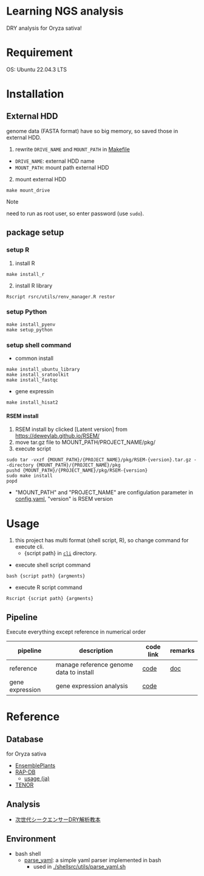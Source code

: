 # Learning NGS analysis

DRY analysis for Oryza sativa!

# Requirement
OS: Ubuntu 22.04.3 LTS

# Installation

## External HDD
genome data (FASTA format) have so big memory, so saved those in external HDD.
1. rewrite `DRIVE_NAME` and `MOUNT_PATH` in [Makefile](./Makefile)
- `DRIVE_NAME`: external HDD name
- `MOUNT_PATH`: mount path external HDD

2. mount external HDD
```shell
make mount_drive
```
> [!NOTE]
> need to run as root user, so enter password (use `sudo`).

## package setup
### setup R
1. install R
```shell
make install_r
```

2. install R library
```shell
Rscript rsrc/utils/renv_manager.R restor
```

### setup Python
```shell
make install_pyenv
make setup_python
```

### setup shell command
- common install
```shell
make install_ubuntu_library
make install_sratoolkit
make install_fastqc
```
- gene expressin

```shell
make install_hisat2
```

#### RSEM install

1. RSEM install by clicked [Latent version] from https://deweylab.github.io/RSEM/
2. move tar.gz file to MOUNT_PATH/PROJECT_NAME/pkg/
3. execute script

```shell
sudo tar -vxzf {MOUNT_PATH}/{PROJECT_NAME}/pkg/RSEM-{version}.tar.gz --directory {MOUNT_PATH}/{PROJECT_NAME}/pkg
pushd {MOUNT_PATH}/{PROJECT_NAME}/pkg/RSEM-{version}
sudo make install
popd
```

* "MOUNT_PATH" and "PROJECT_NAME" are configulation parameter in [config.yaml](./config/config.yaml), "version" is RSEM version


# Usage

1. this project has multi format (shell script, R), so change command for execute cli.
    - {script path} in [`cli`](./cli/) directory.

- execute shell script command
```shell
bash {script path} {argments}
```

- execute R script command

```shell
Rscript {script path} {argments}
```

## Pipeline

Execute everything except reference in numerical order 

| pipeline | description | code link | remarks |
| --- | --- | --- | --- |
| reference | manage reference genome data to install | [code](./cli/reference/) | [doc](./doc/reference_genome.md) | 
| gene expression | gene expression analysis | [code](./cli/gene_expression/) |  |

# Reference

## Database
for Oryza sativa
- [EnsemblePlants](https://plants.ensembl.org/index.html)
- [RAP-DB](https://rapdb.dna.affrc.go.jp/index.html)
    - [usage (ja)](https://rapdb.dna.affrc.go.jp/publications/130th_Meeting_JSB.pdf)
- [TENOR](https://tenor.dna.affrc.go.jp/)

## Analysis
- [次世代シークエンサーDRY解析教本](https://www.amazon.co.jp/%E6%AC%A1%E4%B8%96%E4%BB%A3%E3%82%B7%E3%83%BC%E3%82%AF%E3%82%A8%E3%83%B3%E3%82%B5%E3%83%BCDRY%E8%A7%A3%E6%9E%90%E6%95%99%E6%9C%AC-%E6%B8%85%E6%B0%B4%E5%8E%9A%E5%BF%97/dp/478090983X)

## Environment
- bash shell
    - [parse_yaml](https://github.com/mrbaseman/parse_yaml): a simple yaml parser implemented in bash
        - used in [./shellsrc/utils/parse_yaml.sh](./shellsrc/utils/parse_yaml.sh)